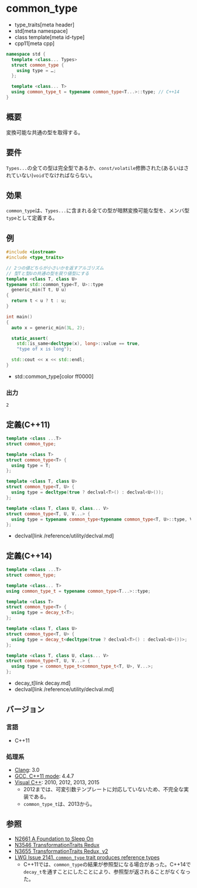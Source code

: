 # common_type
* type_traits[meta header]
* std[meta namespace]
* class template[meta id-type]
* cpp11[meta cpp]

```cpp
namespace std {
  template <class... Types>
  struct common_type {
    using type = …;
  };

  template <class... T>
  using common_type_t = typename common_type<T...>::type; // C++14
}
```

## 概要
変換可能な共通の型を取得する。


## 要件
`Types...`の全ての型は完全型であるか、`const/volatile`修飾された(あるいはされていない)`void`でなければならない。


## 効果
`common_type`は、`Types...`に含まれる全ての型が暗黙変換可能な型を、メンバ型`type`として定義する。


## 例
```cpp example
#include <iostream>
#include <type_traits>

// 2つの値どちらが小さいかを返すアルゴリズム
// 型Tと型Uの共通の型を戻り値型にする
template <class T, class U>
typename std::common_type<T, U>::type
  generic_min(T t, U u)
{
  return t < u ? t : u;
}

int main()
{
  auto x = generic_min(3L, 2);

  static_assert(
    std::is_same<decltype(x), long>::value == true,
    "type of x is long");

  std::cout << x << std::endl;
}
```
* std::common_type[color ff0000]

### 出力
```
2
```

## 定義(C++11)
```cpp
template <class ...T>
struct common_type;

template <class T>
struct common_type<T> {
  using type = T;
};

template <class T, class U>
struct common_type<T, U> {
  using type = decltype(true ? declval<T>() : declval<U>());
};

template <class T, class U, class... V>
struct common_type<T, U, V...> {
  using type = typename common_type<typename common_type<T, U>::type, V...>::type;
};
```
* declval[link /reference/utility/declval.md]


## 定義(C++14)
```cpp
template <class ...T>
struct common_type;

template <class... T>
using common_type_t = typename common_type<T...>::type;

template <class T>
struct common_type<T> {
  using type = decay_t<T>;
};

template <class T, class U>
struct common_type<T, U> {
  using type = decay_t<decltype(true ? declval<T>() : declval<U>())>;
};

template <class T, class U, class... V>
struct common_type<T, U, V...> {
  using type = common_type_t<common_type_t<T, U>, V...>;
};
```
* decay_t[link decay.md]
* declval[link /reference/utility/declval.md]

## バージョン
### 言語
- C++11

### 処理系
- [Clang](/implementation.md#clang): 3.0
- [GCC, C++11 mode](/implementation.md#gcc): 4.4.7
- [Visual C++](/implementation.md#visual_cpp): 2010, 2012, 2013, 2015
	- 2012までは、可変引数テンプレートに対応していないため、不完全な実装である。
	- `common_type_t`は、2013から。


## 参照
- [N2661 A Foundation to Sleep On](http://www.open-std.org/jtc1/sc22/wg21/docs/papers/2008/n2661.htm)
- [N3546 TransformationTraits Redux](http://www.open-std.org/jtc1/sc22/wg21/docs/papers/2013/n3546.pdf)
- [N3655 TransformationTraits Redux, v2](http://www.open-std.org/jtc1/sc22/wg21/docs/papers/2013/n3655.pdf)
- [LWG Issue 2141. `common_type` trait produces reference types](http://www.open-std.org/jtc1/sc22/wg21/docs/lwg-defects.html#2141)
    - C++11では、`common_type`の結果が参照型になる場合があった。C++14で`decay_t`を通すことにしたことにより、参照型が返されることがなくなった。

